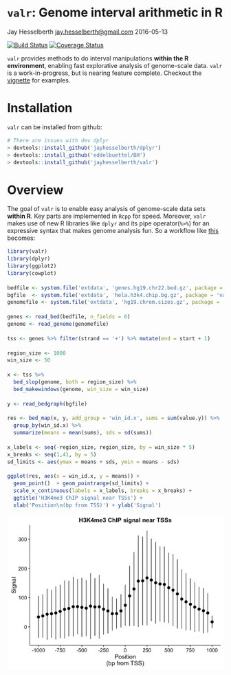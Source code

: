 `valr`: Genome interval arithmetic in R
================
Jay Hesselberth <jay.hesselberth@gmail.com>
2016-05-13

[![Build Status](https://travis-ci.com/jayhesselberth/valr.svg?token=Q9WRSyqYnpS7KpFfTscp&branch=master)](https://travis-ci.com/jayhesselberth/valr) [![Coverage Status](https://img.shields.io/codecov/c/github/jayhesselberth/valr/master.svg)](https://codecov.io/github/jayhesselberth/valr?branch=master)

`valr` provides methods to do interval manipulations **within the R environment**, enabling fast explorative analysis of genome-scale data. `valr` is a work-in-progress, but is nearing feature complete. Checkout the [vignette](http://rpubs.com/jayhesselberth/valr) for examples.

Installation
============

`valr` can be installed from github:

``` r
# There are issues with dev dplyr
> devtools::install_github('jayhesselberth/dplyr')
> devtools::install_github('eddelbuettel/BH')
> devtools::install_github('jayhesselberth/valr')
```

Overview
========

The goal of `valr` is to enable easy analysis of genome-scale data sets **within R**. Key parts are implemented in `Rcpp` for speed. Moreover, `valr` makes use of new R libraries like `dplyr` and its pipe operator(`%>%`) for an expressive syntax that makes genome analysis fun. So a workflow like [this](https://github.com/arq5x/bedtools-protocols/blob/master/bedtools.md#bp3-plot-transcription-factor-occupancy-surrounding-the-transcription-start-site) becomes:

``` r
library(valr)
library(dplyr)
library(ggplot2)
library(cowplot)

bedfile <- system.file('extdata', 'genes.hg19.chr22.bed.gz', package = 'valr')
bgfile  <- system.file('extdata', 'hela.h3k4.chip.bg.gz', package = 'valr')
genomefile <- system.file('extdata', 'hg19.chrom.sizes.gz', package = 'valr')

genes <- read_bed(bedfile, n_fields = 6)
genome <- read_genome(genomefile)

tss <- genes %>% filter(strand == '+') %>% mutate(end = start + 1)

region_size <- 1000
win_size <- 50

x <- tss %>%
  bed_slop(genome, both = region_size) %>%
  bed_makewindows(genome, win_size = win_size)

y <- read_bedgraph(bgfile)

res <- bed_map(x, y, add_group = 'win_id.x', sums = sum(value.y)) %>%
  group_by(win_id.x) %>%
  summarize(means = mean(sums), sds = sd(sums))

x_labels <- seq(-region_size, region_size, by = win_size * 5)
x_breaks <- seq(1,41, by = 5)
sd_limits <- aes(ymax = means + sds, ymin = means - sds)

ggplot(res, aes(x = win_id.x, y = means)) +
  geom_point()  + geom_pointrange(sd_limits) + 
  scale_x_continuous(labels = x_labels, breaks = x_breaks) + 
  ggtitle('H3K4me3 ChIP signal near TSSs') +
  xlab('Position\n(bp from TSS)') + ylab('Signal')
```

<img src="README-tss_signal_example-1.png" style="display: block; margin: auto;" />
